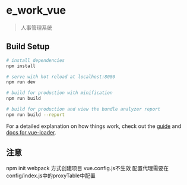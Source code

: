 # e_work_vue

> 人事管理系统

## Build Setup

``` bash
# install dependencies
npm install

# serve with hot reload at localhost:8080
npm run dev

# build for production with minification
npm run build

# build for production and view the bundle analyzer report
npm run build --report
```

For a detailed explanation on how things work, check out the [guide](http://vuejs-templates.github.io/webpack/) and [docs for vue-loader](http://vuejs.github.io/vue-loader).


## 注意 
npm init webpack 方式创建项目 vue.config.js不生效
配置代理需要在 config/index.js中的proxyTable中配置